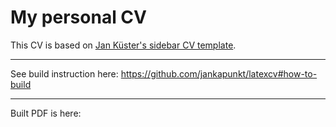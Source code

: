 # My personal CV 

This CV is based on [Jan Küster's sidebar CV template](https://github.com/jankapunkt/latexcv).

---

See build instruction here: https://github.com/jankapunkt/latexcv#how-to-build

---

Built PDF is here: 
